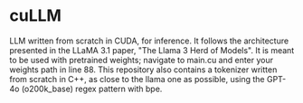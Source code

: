 # cuLLM

LLM written from scratch in CUDA, for inference. It follows the architecture presented in the LLaMA 3.1 paper, "The Llama 3 Herd of Models". It is meant to be used with pretrained weights; navigate to main.cu and enter your weights path in line 88. This repository also contains a tokenizer written from scratch in C++, as close to the llama one as possible, using the GPT-4o (o200k_base) regex pattern with bpe.